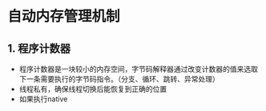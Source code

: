 # 自动内存管理机制
## 1. 程序计数器
- 程序计数器是一块较小的内存空间，字节码解释器通过改变计数器的值来选取下一条需要执行的字节码指令。（分支、循环、跳转、异常处理）
- 线程私有，确保线程切换后能恢复到正确的位置
- 如果执行native